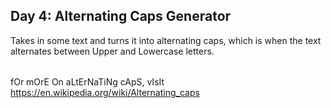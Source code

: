 ## Day 4: Alternating Caps Generator
Takes in some text and turns it into alternating caps, which is when the text alternates between Upper and Lowercase letters. 
######
fOr mOrE On aLtErNaTiNg cApS, vIsIt https://en.wikipedia.org/wiki/Alternating_caps 
